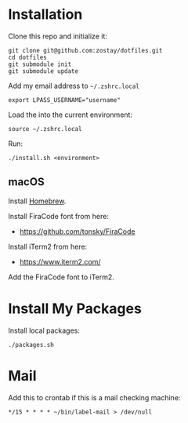# Installation

Clone this repo and initialize it:

    git clone git@github.com:zostay/dotfiles.git
    cd dotfiles
    git submodule init
    git submodule update

Add my email address to `~/.zshrc.local`

    export LPASS_USERNAME="username"

Load the into the current environment:

    source ~/.zshrc.local

Run:

    ./install.sh <environment>

## macOS

Install [Homebrew](https://github.com/Homebrew/brew/blob/master/docs/Installation.md#installation).

Install FiraCode font from here:

* <https://github.com/tonsky/FiraCode>

Install iTerm2 from here:

* <https://www.iterm2.com/>

Add the FiraCode font to iTerm2.

# Install My Packages

Install local packages:

    ./packages.sh

# Mail

Add this to crontab if this is a mail checking machine:

    */15 * * * * ~/bin/label-mail > /dev/null
